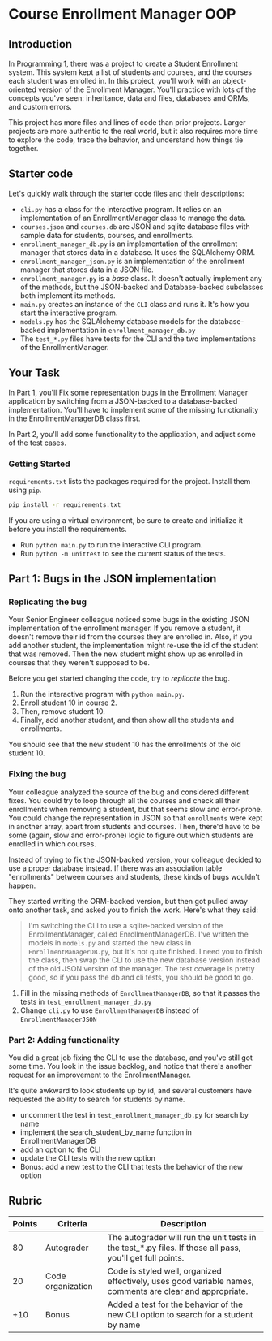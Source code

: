 # Course Enrollment Manager OOP

## Introduction

In Programming 1, there was a project to create a Student Enrollment system. This system kept a list of students and courses, and the courses each student was enrolled in. In this project, you'll work with an object-oriented version of the Enrollment Manager. You'll practice with lots of the concepts you've seen: inheritance, data and files, databases and ORMs, and custom errors.

This project has more files and lines of code than prior projects. Larger projects are more authentic to the real world, but it also requires more time to explore the code, trace the behavior, and understand how things tie together.

## Starter code

Let's quickly walk through the starter code files and their descriptions:

- `cli.py` has a class for the interactive program. It relies on an implementation of an EnrollmentManager class to manage the data.
- `courses.json` and `courses.db` are JSON and sqlite database files with sample data for students, courses, and enrollments.
- `enrollment_manager_db.py` is an implementation of the enrollment manager that stores data in a database. It uses the SQLAlchemy ORM.
- `enrollment_manager_json.py` is an implementation of the enrollment manager that stores data in a JSON file.
- `enrollment_manager.py` is a _base_ class. It doesn't actually implement any of the methods, but the JSON-backed and Database-backed subclasses both implement its methods.
- `main.py` creates an instance of the `CLI` class and runs it. It's how you start the interactive program.
- `models.py` has the SQLAlchemy database models for the database-backed implementation in  `enrollment_manager_db.py`
- The `test_*.py` files have tests for the CLI and the two implementations of the EnrollmentManager.

## Your Task

In Part 1, you'll Fix some representation bugs in the Enrollment Manager application by switching from a JSON-backed to a database-backed implementation. You'll have to implement some of the missing functionality in the EnrollmentManagerDB class first.

In Part 2, you'll add some functionality to the application, and adjust some of the test cases.

### Getting Started

`requirements.txt` lists the packages required for the project. Install them using `pip`.

```sh
pip install -r requirements.txt
```

If you are using a virtual environment, be sure to create and initialize it before you install the requirements.

- Run `python main.py` to run the interactive CLI program.
- Run `python -m unittest` to see the current status of the tests.

## Part 1: Bugs in the JSON implementation

### Replicating the bug

Your Senior Engineer colleague noticed some bugs in the existing JSON implementation of the enrollment manager. If you remove a student, it doesn't remove their id from the courses they are enrolled in. Also, if you add another student, the implementation might re-use the id of the student that was removed. Then the new student might show up as enrolled in courses that they weren't supposed to be.

Before you get started changing the code, try to _replicate_ the bug.

1. Run the interactive program with `python main.py`.
2. Enroll student 10 in course 2.
3. Then, remove student 10.
4. Finally, add another student, and then show all the students and enrollments.

You should see that the new student 10 has the enrollments of the old student 10.

### Fixing the bug

Your colleague analyzed the source of the bug and considered different fixes. You could try to loop through all the courses and check all their enrollments when removing a student, but that seems slow and error-prone. You could change the representation in JSON so that `enrollments` were kept in another array, apart from students and courses. Then, there'd have to be some (again, slow and error-prone) logic to figure out which students are enrolled in which courses.

Instead of trying to fix the JSON-backed version, your colleague decided to use a proper database instead. If there was an association table "enrollments" between courses and students, these kinds of bugs wouldn't happen.

They started writing the ORM-backed version, but then got pulled away onto another task, and asked you to finish the work. Here's what they said:

> I'm switching the CLI to use a sqlite-backed version of the EnrollmentManager, called EnrollmentManagerDB. I've written the models in `models.py` and started the new class in `EnrollmentManagerDB.py`, but it's not quite finished. I need you to finish the class, then swap the CLI to use the new database version instead of the old JSON version of the manager. The test coverage is pretty good, so if you pass the db and cli tests, you should be good to go.

1. Fill in the missing methods of `EnrollmentManagerDB`, so that it passes the tests in `test_enrollment_manager_db.py`
2. Change `cli.py` to use `EnrollmentManagerDB` instead of `EnrollmentManagerJSON`

### Part 2: Adding functionality

You did a great job fixing the CLI to use the database, and you've still got some time. You look in the issue backlog, and notice that there's another request for an improvement to the EnrollmentManager.

It's quite awkward to look students up by id, and several customers have requested the ability to search for students by name.

- uncomment the test in `test_enrollment_manager_db.py` for search by name
- implement the search_student_by_name function in EnrollmentManagerDB
- add an option to the CLI
- update the CLI tests with the new option
- Bonus: add a new test to the CLI that tests the behavior of the new option

## Rubric

Points | Criteria | Description
--------- | ------- | ---------
80 | Autograder | The autograder will run the unit tests in the test_*.py files. If those all pass, you'll get full points.
20 | Code organization | Code is styled well, organized effectively, uses good variable names, comments are clear and appropriate.
+10 | Bonus | Added a test for the behavior of the new CLI option to search for a student by name